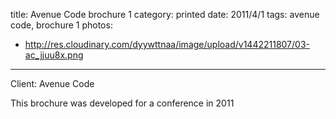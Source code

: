 title: Avenue Code brochure 1
category: printed
date: 2011/4/1
tags: avenue code, brochure 1
photos:
- http://res.cloudinary.com/dyywttnaa/image/upload/v1442211807/03-ac_jjuu8x.png
---
Client: Avenue Code

This brochure was developed for a conference in 2011

